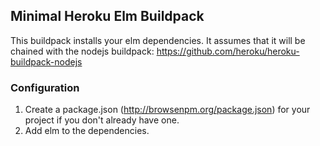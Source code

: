 ## Minimal Heroku Elm Buildpack

This buildpack installs your elm dependencies. It assumes that it will be chained with the nodejs buildpack: https://github.com/heroku/heroku-buildpack-nodejs

### Configuration

1. Create a package.json (http://browsenpm.org/package.json) for your project if you don't already have one.
2. Add elm to the dependencies.
